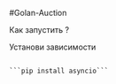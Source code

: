 #Golan-Auction

Как запустить ?

Установи зависимости

```pip install aiogram

```pip install asyncio```
